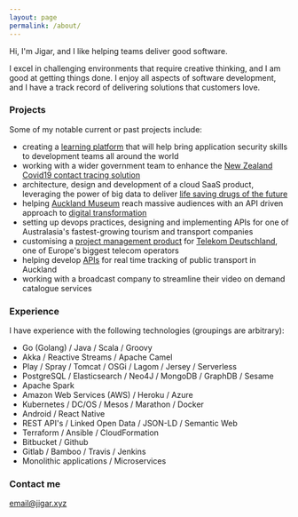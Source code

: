 ```yaml
---
layout: page
permalink: /about/
---
```


Hi, I'm Jigar, and I like helping teams deliver good software.

I excel in challenging environments that require creative thinking, and I am good at getting things done. I enjoy all
aspects of software development, and I have a track record of delivering solutions that customers love.

### Projects

Some of my notable current or past projects include:
- creating a [learning platform](https://safestack.io) that will help bring application security skills to development teams all around the world
- working with a wider government team to enhance the [New Zealand Covid19 contact tracing solution](https://tracing.covid19.govt.nz/)
- architecture, design and development of a cloud SaaS product, leveraging the power of big data to deliver [life saving drugs of the future](https://www.geneious.com/biopharma/features/)
- helping [Auckland Museum](https://www.aucklandmuseum.com/) reach massive audiences with an API driven approach to [digital transformation](https://www.aucklandmuseum.com/discover/collections-online/our-data)
- setting up devops practices, designing and implementing APIs for one of Australasia's fastest-growing tourism and transport companies
- customising a [project management product](https://www.digite.com/) for [Telekom Deutschland](https://www.telekom.de/start), one of Europe's biggest telecom operators 
- helping develop [APIs](https://dev-portal.at.govt.nz/) for real time tracking of public transport in Auckland
- working with a broadcast company to streamline their video on demand catalogue services

### Experience

I have experience with the following technologies (groupings are arbitrary):

- Go (Golang) / Java / Scala / Groovy
- Akka / Reactive Streams / Apache Camel
- Play / Spray / Tomcat / OSGi / Lagom / Jersey / Serverless
- PostgreSQL / Elasticsearch / Neo4J / MongoDB / GraphDB / Sesame
- Apache Spark
- Amazon Web Services (AWS) / Heroku / Azure
- Kubernetes / DC/OS / Mesos / Marathon / Docker
- Android / React Native
- REST API's / Linked Open Data / JSON-LD / Semantic Web
- Terraform / Ansible / CloudFormation
- Bitbucket / Github
- Gitlab / Bamboo / Travis / Jenkins
- Monolithic applications / Microservices

### Contact me

[email@jigar.xyz](mailto:email@jigar.xyz)
